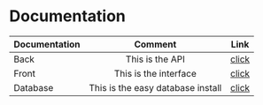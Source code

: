 # Documentation
| Documentation   | Comment           | Link  |
| --------------- |:-----------------:| :----:|
| Back            | This is the API   | [click]([#1](https://github.com/Melomania-be/back/wiki)) |
| Front           | This is the interface | [click]([google.com](https://github.com/Melomania-be/front/wiki)) |
| Database        | This is the easy database install  | [click]([google.com](https://github.com/Melomania-be/database)) |
